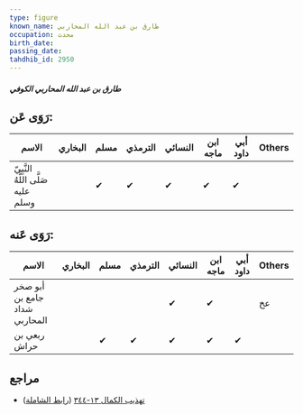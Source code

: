 ```yaml
---
type: figure
known_name: طارق بن عبد الله المحاربي
occupation: محدث
birth_date:
passing_date:
tahdhib_id: 2950
---
```

##### طارق بن عبد الله المحاربي الكوفي

## رَوَى عَن:
| الاسم                              | البخاري | مسلم | الترمذي | النسائي | ابن ماجه | أبي داود | Others |
| ---------------------------------- | ------- | ---- | ------- | ------- | -------- | -------- | ------ |
| النَّبِيّ صَلَّى اللَّهُ عليه وسلم |         | ✔    | ✔       | ✔       | ✔        | ✔        |        |
## رَوَى عَنه:
| الاسم                         | البخاري | مسلم | الترمذي | النسائي | ابن ماجه | أبي داود | Others |
| ----------------------------- | ------- | ---- | ------- | ------- | -------- | -------- | ------ |
| أبو صخر جامع بن شداد المحاربي |         |      |         | ✔       | ✔        |          | عخ     |
| ربعي بن حراش                  |         | ✔    | ✔       | ✔       | ✔        | ✔        |        |
## مراجع
- [تهذيب الكمال ١٣-٣٤٤](obsidian://open?vault=Tahdhib-al-Kamal&file=Figures/٢٩٥٠-طارق%20بن%20عبد%20الله%20المحاربي%20الكوفي) ([رابط الشاملة](https://shamela.ws/book/3722/6725))